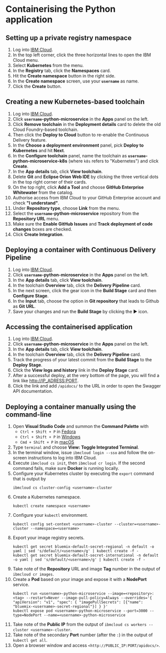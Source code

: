 # Containerising the Python application

## Setting up a private registry namespace

1. Log into [IBM Cloud](https://cloud.ibm.com/).
1. In the top left corner, click the three horizontal lines to open the IBM Cloud menu.
1. Select **Kubernetes** from the menu.
1. In the **Registry** tab, click the **Namespaces** card.
1. Hit the **Create namespace** button in the right side.
1. In the **Create namespace** screen, use your **`username`** as name.
1. Click the **Create** button.

## Creating a new Kubernetes-based toolchain

1. Log into [IBM Cloud](https://cloud.ibm.com/).
1. Click **`username`-python-microservice** in the **Apps** panel on the left.
1. Click **Remove toolchain** in the **Deployment details** card to delete the old Cloud Foundry-based toolchain.
1. Then click the **Deploy to Cloud** button to re-enable the Continuous Delivery feature.
1. In the **Choose a deployment environment** panel, pick **Deploy to Kubernetes** and hit **Next**.
1. In the **Configure toolchain** panel, name the toolchain as **`username`-python-microservice-k8s** (where `k8s` refers to "Kubernetes") and click **Create**.
1. In the **App details** tab, click **View toolchain**.
1. Delete **Git** and **Eclipse Orion Web IDE** by clicking the three vertical dots in the top right corner of their cards.
1. On the top right, click **Add a Tool** and choose **GitHub Enterprise Whitewater** from the catalog.
1. Authorise access from IBM Cloud to your GitHub Enterprise account and check **"I understand"**.
1. Under **Repository type**, choose **Link** from the menu.
1. Select the **`username`-python-microservice** repository from the **Repository URL** menu.
1. Make sure the **Enable GitHub Issues** and **Track deployment of code changes** boxes are checked.
1. Click **Create Integration**.

## Deploying a container with Continuous Delivery Pipeline

1. Log into [IBM Cloud](https://cloud.ibm.com/).
1. Click **`username`-python-microservice** in the **Apps** panel on the left.
1. In the **App details** tab, click **View toolchain**.
1. In the toolchain **Overview** tab, click the **Delivery Pipeline** card.
1. In the next screen, click the gear icon in the **Build Stage** card and then **Configure Stage**.
1. In the **Input** tab, choose the option in **Git repository** that leads to Github as **Git URL**.
1. Save your changes and run the **Build Stage** by clicking the :arrow_forward: icon.

## Accessing the containerised application

1. Log into [IBM Cloud](https://cloud.ibm.com/).
1. Click **`username`-python-microservice** in the **Apps** panel on the left.
1. In the **App details** tab, click **View toolchain**.
1. In the toolchain **Overview** tab, click the **Delivery Pipeline** card.
1. Track the progress of your latest commit from the **Build Stage** to the **Deploy Stage**.
1. Click the **View logs and history** link in the **Deploy Stage** card.
1. After a successful deploy, at the very bottom of the page, you will find a link like <http://IP_ADRESS:PORT>.
1. Click the link and add `/apidocs/` to the URL in order to open the Swagger API documentation.

## Deploying a container manually using the command-line

1. Open **Visual Studio Code** and summon the **Command Palette** with
    * `Ctrl + Shift + P` in [Fedora](https://code.visualstudio.com/shortcuts/keyboard-shortcuts-linux.pdf)
    * `Ctrl + Shift + P` in [Windows](https://code.visualstudio.com/shortcuts/keyboard-shortcuts-windows.pdf)
    * `Cmd + Shift + P` in [macOS](https://code.visualstudio.com/shortcuts/keyboard-shortcuts-macos.pdf)
1. Type `terminal` and choose **View: Toggle Integrated Terminal**.
1. In the terminal window, issue `ibmcloud login --sso` and follow the on-screen instructions to log into IBM Cloud.
1. Execute `ibmcloud cs init`, then `ibmcloud cr login`. If the second command fails, make sure **Docker** is running locally.
1. Configure your Kubernetes cluster by executing the `export` command that is output by
    ```Shell
    ibmcloud cs cluster-config <username>-cluster
    ```
1. Create a Kubernetes namespace.
    ```Shell
    kubectl create namespace <username>
    ```
1. Configure your `kubectl` environment.
    ```Shell
    kubectl config set-context <username>-cluster --cluster=<username>-cluster --namespace=<username>
    ```
1. Export your image registry secrets.
    ```Shell
    kubectl get secret bluemix-default-secret-regional -n default -o yaml | sed 's/default/<username>/g' | kubectl create -f -
    kubectl get secret bluemix-default-secret-international -n default -o yaml | sed 's/default/<username>/g' | kubectl create -f -
    ```
1. Take note of the **Repository** URL and image **Tag** number in the output of `ibmcloud cr images`.
1. Create a **Pod** based on your image and expose it with a **NodePort** service.
    ```Shell
    kubectl run <username>-python-microservice --image=<repository>:<tag> --restart=Never --image-pull-policy=Always --overrides='{ "apiVersion": "v1", "spec": { "imagePullSecrets": [{"name": "bluemix-<username>-secret-regional"}] } }'
    kubectl expose pod <username>-python-microservice --port=3000 --type=NodePort --name=<username>-python-microservice
    ```
1. Take note of the **Public IP** from the output of `ibmcloud cs workers --cluster <username>-cluster`.
1. Take note of the secondary **Port** number (after the `:`) in the output of `kubectl get all`.
1. Open a browser window and access `<http://PUBLIC_IP:PORT/apidocs/>`.
